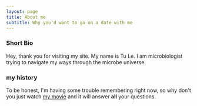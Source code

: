 ```yaml
---
layout: page
title: About me
subtitle: Why you'd want to go on a date with me
---
```


### Short Bio

Hey, thank you for visiting my site. My name is Tu Le. I am microbiologist trying to navigate my ways through the microbe universe.


### my history

To be honest, I'm having some trouble remembering right now, so why don't you just watch [my movie](http://en.wikipedia.org/wiki/The_Princess_Bride_%28film%29) and it will answer **all** your questions.
